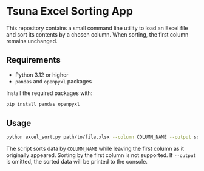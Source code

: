 # Tsuna Excel Sorting App

This repository contains a small command line utility to load an Excel file and sort its contents by a chosen column. When sorting, the first column remains unchanged.

## Requirements

- Python 3.12 or higher
- `pandas` and `openpyxl` packages

Install the required packages with:

```bash
pip install pandas openpyxl
```

## Usage

```bash
python excel_sort.py path/to/file.xlsx --column COLUMN_NAME --output sorted.xlsx
```


The script sorts data by `COLUMN_NAME` while leaving the first column as it originally appeared. Sorting by the first column is not supported. If `--output` is omitted, the sorted data will be printed to the console.
